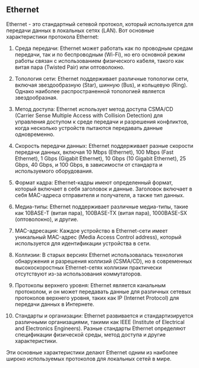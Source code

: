 ## Ethernet 
Ethernet - это стандартный сетевой протокол, который используется для передачи данных в локальных сетях (LAN). Вот основные характеристики протокола Ethernet:

1. Среда передачи: Ethernet может работать как по проводным средам передачи, так и по беспроводным (Wi-Fi), но его основной режим работы связан с использованием физического кабеля, такого как витая пара (Twisted Pair) или оптоволокно.

2. Топология сети: Ethernet поддерживает различные топологии сети, включая звездообразную (Star), шинную (Bus), и кольцевую (Ring). Однако наиболее распространенной топологией является звездообразная.

3. Метод доступа: Ethernet использует метод доступа CSMA/CD (Carrier Sense Multiple Access with Collision Detection) для управления доступом к среде передачи и разрешения конфликтов, когда несколько устройств пытаются передавать данные одновременно.

4. Скорость передачи данных: Ethernet поддерживает разные скорости передачи данных, включая 10 Mbps (Ethernet), 100 Mbps (Fast Ethernet), 1 Gbps (Gigabit Ethernet), 10 Gbps (10 Gigabit Ethernet), 25 Gbps, 40 Gbps, и 100 Gbps, в зависимости от стандарта и используемого оборудования.

5. Формат кадра: Ethernet-кадры имеют определенный формат, который включает в себя заголовок и данные. Заголовок включает в себя MAC-адреса отправителя и получателя, а также тип данных.

6. Медиа-типы: Ethernet поддерживает различные медиа-типы, такие как 10BASE-T (витая пара), 100BASE-TX (витая пара), 1000BASE-SX (оптоволокно), и другие.

7. MAC-адресация: Каждое устройство в Ethernet-сети имеет уникальный MAC-адрес (Media Access Control address), который используется для идентификации устройства в сети.

8. Коллизии: В старых версиях Ethernet использовалась технология обнаружения и разрешения коллизий (CSMA/CD), но в современных высокоскоростных Ethernet-сетях коллизии практически отсутствуют из-за использования коммутаторов.

9. Протоколы верхнего уровня: Ethernet является канальным протоколом, и он может передавать данные для различных сетевых протоколов верхнего уровня, таких как IP (Internet Protocol) для передачи данных в Интернете.

10. Стандарты и организации: Ethernet развивается и стандартизируется различными организациями, такими как IEEE (Institute of Electrical and Electronics Engineers). Разные стандарты Ethernet определяют спецификации физической среды, метод доступа и другие характеристики.

Эти основные характеристики делают Ethernet одним из наиболее широко используемых протоколов для локальных сетей в мире.
